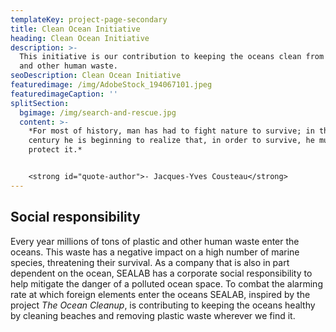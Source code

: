 ```yaml
---
templateKey: project-page-secondary
title: Clean Ocean Initiative
heading: Clean Ocean Initiative
description: >-
  This initiative is our contribution to keeping the oceans clean from plastic
  and other human waste.
seoDescription: Clean Ocean Initiative
featuredimage: /img/AdobeStock_194067101.jpeg
featuredimageCaption: ''
splitSection:
  bgimage: /img/search-and-rescue.jpg
  content: >-
    *For most of history, man has had to fight nature to survive; in this
    century he is beginning to realize that, in order to survive, he must
    protect it.* 


    <strong id="quote-author">- Jacques-Yves Cousteau</strong>
---
```


## Social responsibility

Every year millions of tons of plastic and other human waste enter the oceans. This waste has a negative impact on a high number of marine species, threatening their survival. As a company that is also in part dependent on the ocean, SEALAB has a corporate social responsibility to help mitigate the danger of a polluted ocean space. To combat the alarming rate at which foreign elements enter the oceans SEALAB, inspired by the project *The Ocean Cleanup*, is contributing to keeping the oceans healthy by cleaning beaches and removing plastic waste wherever we find it.
